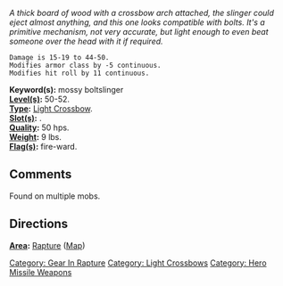 *A thick board of wood with a crossbow arch attached, the slinger could
eject almost anything, and this one looks compatible with bolts. It's a
primitive mechanism, not very accurate, but light enough to even beat
someone over the head with it if required.*

`Damage is 15-19 to 44-50.`  
`Modifies armor class by -5 continuous.`  
`Modifies hit roll by 11 continuous.`

**Keyword(s):** mossy boltslinger  
**[Level(s)](Object_Level.md "wikilink"):** 50-52.  
**[Type](:Category:_Object_Types.md "wikilink"):** [Light
Crossbow](:Category:Light_Crossbows.md "wikilink").  
**[Slot(s)](Object_Slots.md "wikilink"):** <wielded>.  
**[Quality](Object_Quality.md "wikilink"):** 50 hps.  
**[Weight](Object_Weight.md "wikilink"):** 9 lbs.  
**[Flag(s)](:Category:_Object_Flags.md "wikilink"):** fire-ward.  

## Comments

Found on multiple mobs.

## Directions

**[Area](:Category:_Areas.md "wikilink"):** [
Rapture](:Category:_Rapture.md "wikilink")
([Map](Rapture_Map.md "wikilink"))  

[Category: Gear In Rapture](Category:_Gear_In_Rapture "wikilink")
[Category: Light Crossbows](Category:_Light_Crossbows "wikilink")
[Category: Hero Missile
Weapons](Category:_Hero_Missile_Weapons "wikilink")
